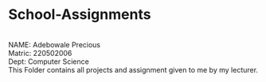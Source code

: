 # School-Assignments
</br>
NAME: Adebowale Precious
</br>
Matric: 220502006
</br>
Dept: Computer Science
</br>
This Folder contains all projects and assignment given to me by my lecturer.
